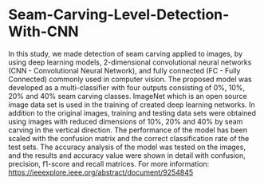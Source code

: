 # Seam-Carving-Level-Detection-With-CNN
In this study, we made detection of seam carving applied to images, by using deep learning models, 2-dimensional convolutional neural networks (CNN - Convolutional Neural Network), and fully connected (FC - Fully Connected) commonly used in computer vision. The proposed model was developed as a multi-classifier with four outputs consisting of 0%, 10%, 20% and 40% seam carving classes. ImageNet which is an open source image data set is used in the training of created deep learning networks.  In addition to the original images, training and testing data sets were obtained using images with reduced dimensions of 10%, 20% and 40% by seam carving in the vertical direction. The performance of the model has been scaled with the confusion matrix and the correct classification rate of the test sets. The accuracy analysis of the model was tested on the images, and the results and accuracy value were shown in detail with confusion, precision, f1-score and recall matrices. For more information: https://ieeexplore.ieee.org/abstract/document/9254845
